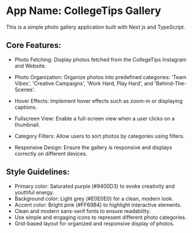 
# **App Name**: CollegeTips Gallery

This is a simple photo gallery application built with Next js and TypeScript.



## Core Features:

- Photo Fetching: Display photos fetched from the CollegeTips Instagram and Website.
- Photo Organization: Organize photos into predefined categories: 'Team Vibes', 'Creative Campaigns', 'Work Hard, Play Hard', and 'Behind-The-Scenes'.
- Hover Effects: Implement hover effects such as zoom-in or displaying captions.
- Fullscreen View: Enable a full-screen view when a user clicks on a thumbnail.
- Category Filters: Allow users to sort photos by categories using filters.

- Responsive Design: Ensure the gallery is responsive and displays correctly on different devices.

## Style Guidelines:

- Primary color: Saturated purple (#9400D3) to evoke creativity and youthful energy.
- Background color: Light grey (#E0E0E0) for a clean, modern look.
- Accent color: Bright pink (#FF69B4) to highlight interactive elements.
- Clean and modern sans-serif fonts to ensure readability.
- Use simple and engaging icons to represent different photo categories.
- Grid-based layout for organized and responsive display of photos.